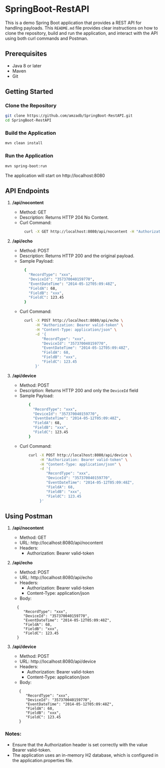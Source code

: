 # SpringBoot-RestAPI

This is a demo Spring Boot application that provides a REST API for handling payloads.
This `README.md` file provides clear instructions on how to clone the repository, build and run the application, and interact with the API using both curl commands and Postman.

## Prerequisites

- Java 8 or later
- Maven
- Git

## Getting Started

### Clone the Repository

```sh
git clone https://github.com/amzadb/SpringBoot-RestAPI.git
cd SpringBoot-RestAPI
```

### Build the Application
```sh
mvn clean install
```

### Run the Application
```sh
mvn spring-boot:run
```

The application will start on http://localhost:8080

## API Endpoints
1. **/api/nocontent**
   * Method: GET
   * Description: Returns HTTP 204 No Content.
   * Curl Command:
     ```sh
       curl -X GET http://localhost:8080/api/nocontent -H "Authorization: Bearer valid-token"
     ```

2. **/api/echo**
   * Method: POST
   * Description: Returns HTTP 200 and the original payload.
   * Sample Payload:
     ```sh
       {
         "RecordType": "xxx",
         "DeviceId": "357370040159770",
         "EventDateTime": "2014-05-12T05:09:48Z",
         "FieldA": 68,
         "FieldB": "xxx",
         "FieldC": 123.45
       }
     ```
   * Curl Command:
     ```sh
       curl -X POST http://localhost:8080/api/echo \
            -H "Authorization: Bearer valid-token" \
            -H "Content-Type: application/json" \
            -d '{
               "RecordType": "xxx",
               "DeviceId": "357370040159770",
               "EventDateTime": "2014-05-12T05:09:48Z",
               "FieldA": 68,
               "FieldB": "xxx",
               "FieldC": 123.45
            }'
     ```

3. **/api/device**
   * Method: POST
   * Description: Returns HTTP 200 and only the <code>DeviceId</code> field
   * Sample Payload:
     ```sh
         {
           "RecordType": "xxx",
           "DeviceId": "357370040159770",
           "EventDateTime": "2014-05-12T05:09:48Z",
           "FieldA": 68,
           "FieldB": "xxx",
           "FieldC": 123.45
         }
     ```
   * Curl Command:
     ```sh
         curl -X POST http://localhost:8080/api/device \
              -H "Authorization: Bearer valid-token" \
              -H "Content-Type: application/json" \
              -d '{
                 "RecordType": "xxx",
                 "DeviceId": "357370040159770",
                 "EventDateTime": "2014-05-12T05:09:48Z",
                 "FieldA": 68,
                 "FieldB": "xxx",
                 "FieldC": 123.45
              }'
     ```

## Using Postman
1. **/api/nocontent**
   * Method: GET
   * URL: http://localhost:8080/api/nocontent
   * Headers:
      * Authorization: Bearer valid-token
      
2. **/api/echo**
   * Method: POST
   * URL: http://localhost:8080/api/echo
   * Headers:
      * Authorization: Bearer valid-token
      * Content-Type: application/json
    * Body:
    ```
      {
         "RecordType": "xxx",
         "DeviceId": "357370040159770",
         "EventDateTime": "2014-05-12T05:09:48Z",
         "FieldA": 68,
         "FieldB": "xxx",
         "FieldC": 123.45
      }
    ```
3. **/api/device**
   * Method: POST
   * URL: http://localhost:8080/api/device
   * Headers:
      * Authorization: Bearer valid-token
      * Content-Type: application/json
   * Body:
   ```
      {
         "RecordType": "xxx",
         "DeviceId": "357370040159770",
         "EventDateTime": "2014-05-12T05:09:48Z",
         "FieldA": 68,
         "FieldB": "xxx",
         "FieldC": 123.45
      }
   ```
### Notes:
* Ensure that the Authorization header is set correctly with the value Bearer valid-token.
* The application uses an in-memory H2 database, which is configured in the application.properties file.
